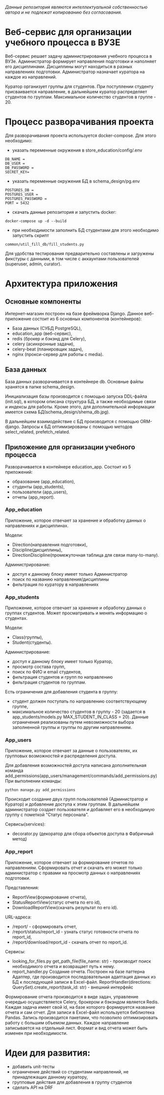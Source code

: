 *Данные репозитория являются интеллектуальной собственностью автора 
и не подлежат копированию без согласования.*

# Веб-сервис для организации учебного процесса в ВУЗЕ
Веб-сервис решает задачу администрирования учебного процесса в ВУЗе. 
Администратор формирует направления подготовки и наполняет его дисциплинами. 
Дисциплины могут находиться в разных направлениях подготовки. 
Администратор назначает куратора на каждое из направлений.

Куратор организует группы для студентов. При поступлении студенту присваивается направление, 
в дальнейшем куратор распределяет студентов по группам. 
Максимальное количество студентов в группе - 20.

# Процесс разворачивания проекта
Для разворачивания проекта используется docker-compose. Для этого необходимо:
- указать переменные окружения в store_education/config/.env
```
DB_NAME =
DB_USER =
DB_PASSWORD =
SECRET_KEY=
```
- указать переменные окружения БД в schema_design/pg.env
```
POSTGRES_DB = 
POSTGRES_USER =
POSTGRES_PASSWORD =
PORT = 5432
```
- скачать данные репозитория и запустить docker:
```
docker-compose up -d --build
```
- при необходимости заполнить БД студентами для этого необходимо запустить скрипт 
```
common/util_fill_db/fill_students.py
```

Для удобства тестирования предварительно составлены и загружены фикстуры с данными, 
в том числе с аккаунтами пользователей (superuser, admin, curator).

# Архитектура приложения
## Основные компоненты
Интернет-магазин построен на базе фреймворка Django. Данное веб-приложение состоит 
из 6 основных компонентов (контейнеров):
- База данных (СУБД PostgreSQL),
- education_app (веб-сервис),
- redis (брокер и бэкэнд для Celery),
- celery (асинхронные задачи),
- celery-beat (планировщик задач),
- nginx (прокси-сервер для работы с media).

## База данных
База данных разворачивается в контейнере db. Основные файлы хранятся в папке schema_design.

Инициализация базы производится с помощью запуска DDL-файла (init.sql), в котором 
описана структура БД, а также необходимые связи и индексы для работы.
Кроме этого, для дополнительной информации имеется схема БД(schema_design/shema_db.jpg).

В дальнейшем взаимодействие с БД производится с помощью ORM-django. 
Запросы к БД оптимизированы с помощью методов select_related, prefetch_related.

## Приложение для организации учебного процесса
Разворачивается в контейнере education_app. Состоит из 5 приложений:
- образование (app_education),
- студенты (app_students),
- пользователи (app_users),
- отчеты (app_report).

### App_education
Приложение, которое отвечает за хранение и обработку данных о направлениях и дисциплинах. 

Модели: 
- Direction(направления подготовки),
- Discipline(дисциплины),
- DirectionDiscipline(промежуточная таблица для связи many-to-many).

Администрирование:
- доступ к данному блоку имеет только Администратор
- поиск по названию направления/дисциплины
- фильтрация по куратору в направлениях

### App_students
Приложение, которое отвечает за хранение и обработку данных о группах студентов. 
Может просматривать и менять информацию о студентах.

Модели: 
- Class(группы),
- Student(студенты).

Администрирование:
- доступ к данному блоку имеет только Куратор,
- просмотр состава групп,
- поиск по ФИО и email студентов,
- фильтрация студентов и групп по направлению
- фильтрация студентов по группам.

Есть ограничения для добавления студента в группу:
- студент должен поступать по направлению соответствующему группе,
- максимальное количество студентов в группу - 20 
 (задается в app_students/models.py MAX_STUDENT_IN_CLASS = 20).
Данные ограничения реализованы путем невозможности выбора заполненной группы 
и группы по другим направлениям.

### App_users
Приложение, которое отвечает за данные о пользователях, 
их групповых возможностей и распределения доступа.

Для добавления возможностей доступа написана дополнительная команда 
add_permissions(app_users/management/commands/add_permissions.py)
При выполнении команды:
```
python manage.py add_permissions
```
Происходит создание двух групп пользователей (Администратор и Куратор) и 
добавление доступа к этим группам.
В дальнейшем администратор создает пользователя и добавляет его 
в необходимую группу с пометкой "Статус персонала".

Сервисы(services):
- decorator.py (декоратор для сбора объектов доступа в Фабричный метод)

### App_report
Приложение, которое отвечает за формирование отчетов по направлениям. Сформировать отчет и скачать 
его может только администратор с правами на просмотр данных о направлениях подготовки.

Представления: 
- ReportView(формирование отчета),
- StatusReportView(статус отчета по его id),
- DownloadReportView(скачать результат по его id).

URL-адреса: 
- /report/ - сформировать отчет,
- /report/status/report_id - узнать статус готовности отчета по report_id,
- /report/download/report_id - скачать отчет по report_id.

Сервисы:
- looking_for_files.py
 get_path_file(file_name: str) - производит поиск необходимого отчета 
и возвращает путь к нему.
- report_handler.py 
Создание отчета. Построен на базе паттерна Адаптер, где производится 
последовательная адаптация данных из БД к последующей записи в Excel-файл.
ReportHandler(directions: QuerySet).create_report(task_id: str) - внешний интерфейс

Формирование отчета производится в виде задач, управление очередью осуществляется Celery, 
брокером и бэкэндом является Redis. Каждая задача имеет свой id, на базе которого 
формируется название отчета и сам отчет. 
Для записи в Excel-файл используется библиотека Pandas. Запись производится пакетами, 
что позволило оптимизировать работу с большим объемом данных. 
Каждое направление записывается на отдельный лист.
Формат и вид отчета может быть изменен при необходимости.


# Идеи для развития:
- добавить unit-тесты
- ограничение действий со студентами направлений, не принадлежащих данному куратору,
- групповые действия для добавления в группу студентов
- сделать API на DRF
